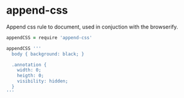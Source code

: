 # append-css

Append css rule to document, used in conjuction with the browserify.

```coffee
appendCSS = require 'append-css'

appendCSS '''
  body { background: black; }

  .annotation {
    width: 0;
    heigth: 0;
    visibility: hidden;
  }
'''
```
